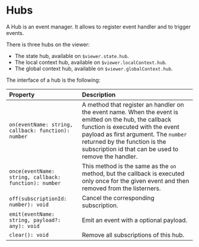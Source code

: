 # Hubs

A Hub is an event manager. It allows to register event handler and to trigger events.

There is three hubs on the viewer:

- The state hub, available on `$viewer.state.hub`.
- The local context hub, available on `$viewer.localContext.hub`.
- The global context hub, available on `$viewer.globalContext.hub`.

The interface of a hub is the following:

| Property                                              | Description                                                                                                                                                                                                                                                                 |
| :---------------------------------------------------- | :-------------------------------------------------------------------------------------------------------------------------------------------------------------------------------------------------------------------------------------------------------------------------- |
| `on(eventName: string, callback: function): number`   | A method that register an handler on the event name. When the event is emitted on the hub, the callback function is executed with the event payload as first argument. The `number` returned by the function is the subscription id that can be used to remove the handler. |
| `once(eventName: string, callback: function): number` | This method is the same as the `on` method, but the callback is executed only once for the given event and then removed from the listerners.                                                                                                                                |
| `off(subscriptionId: number): void`                   | Cancel the corresponding subscription.                                                                                                                                                                                                                                      |
| `emit(eventName: string, payload?: any): void`        | Emit an event with a optional payload.                                                                                                                                                                                                                                      |
| `clear(): void`                                       | Remove all subscriptions of this hub.                                                                                                                                                                                                                                       |
